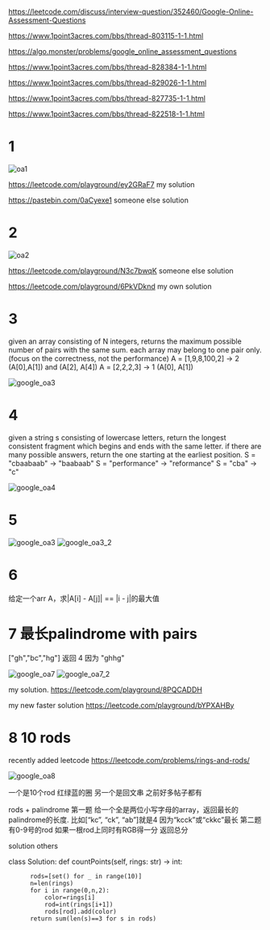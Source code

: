 https://leetcode.com/discuss/interview-question/352460/Google-Online-Assessment-Questions

https://www.1point3acres.com/bbs/thread-803115-1-1.html

https://algo.monster/problems/google_online_assessment_questions




https://www.1point3acres.com/bbs/thread-828384-1-1.html

https://www.1point3acres.com/bbs/thread-829026-1-1.html

https://www.1point3acres.com/bbs/thread-827735-1-1.html

https://www.1point3acres.com/bbs/thread-822518-1-1.html


# 1 
![oa1](https://github.com/HuanWangGATECH/leetcode/blob/main/google_oa/google_oa1.jpg)

https://leetcode.com/playground/ey2GRaF7 my solution 

https://pastebin.com/0aCyexe1 someone else solution 


# 2 
![oa2](https://github.com/HuanWangGATECH/leetcode/blob/main/google_oa/google_oa2.jpg)

https://leetcode.com/playground/N3c7bwqK someone else solution 


https://leetcode.com/playground/6PkVDknd my own solution 

# 3 
given an array consisting of N integers, returns the maximum possible number of pairs with the same sum. each array may belong to one pair only. (focus on the correctness, not the performance)
A = [1,9,8,100,2] -> 2 (A[0],A[1]) and (A[2], A[4])
A = [2,2,2,3] -> 1 (A[0], A[1])

![google_oa3](https://github.com/HuanWangGATECH/leetcode/blob/main/google_oa/google_oa8.jpg)

# 4 

given a string s consisting of lowercase letters, return the longest consistent fragment which begins and ends with the same letter. if there are many possible answers, return the one starting‍‌‍‌‍‌‌‍‌‍‍‌‍‍‍‍‌‌ at the earliest position.
S = "cbaabaab" -> "baabaab"
S = "performance" -> "reformance"
S = "cba" -> "c"

![google_oa4](https://github.com/HuanWangGATECH/leetcode/blob/main/google_oa/google_oa7.jpg)


# 5 
![google_oa3](https://github.com/HuanWangGATECH/leetcode/blob/main/google_oa/google_oa3.jpg)
![google_oa3_2](https://github.com/HuanWangGATECH/leetcode/blob/main/google_oa/google_oa3_2.jpg)

# 6 

给定‍‌‍‌‍‌‌‍‌‍‍‌‍‍‍‍‌‌一个arr A，求|A[i] - A[j]| == |i - j|的最大值

# 7 最长palindrome with pairs
["gh","bc","hg"]
返回 4 因为 "ghhg"

![google_oa7](https://github.com/HuanWangGATECH/leetcode/blob/main/google_oa/google_oa5.jpg)
![google_oa7_2](https://github.com/HuanWangGATECH/leetcode/blob/main/google_oa/google_oa5_2.jpg)


my solution. https://leetcode.com/playground/8PQCADDH

my new faster solution https://leetcode.com/playground/bYPXAHBy

# 8  10 rods  
recently added leetcode https://leetcode.com/problems/rings-and-rods/

![google_oa8](https://github.com/HuanWangGATECH/leetcode/blob/main/google_oa/google_oa6.jpg)







一个是10个rod 红绿蓝的圈
另一个是回文串 之前好多帖子都有


rods + palindrome
第一题 给一个全是两位小写字母的array，返回最长的palindrome的长度. 比如[“kc”, “ck”, “ab”]就是4 因为“kcck”或“ckkc”最长
‍‌‍‌‍‌‌‍‌‍‍‌‍‍‍‍‌‌第二题 有0-9号的rod 如果一根rod上同时有RGB得一分 返回总分


solution others 

  class Solution:
      def countPoints(self, rings: str) -> int:

          rods=[set() for _ in range(10)]
          n=len(rings)
          for i in range(0,n,2):
              color=rings[i]
              rod=int(rings[i+1])
              rods[rod].add(color)
          return sum(len(s)==3 for s in rods)   
